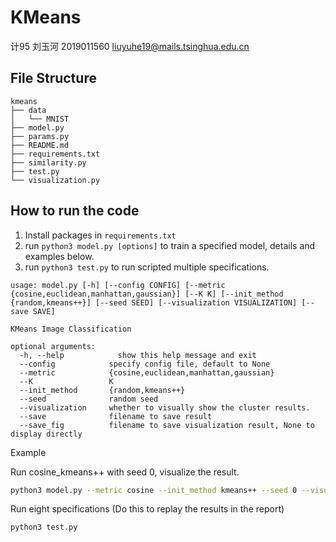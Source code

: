 # KMeans

计95 刘玉河 2019011560 liuyuhe19@mails.tsinghua.edu.cn

## File Structure

```text
kmeans
├── data
│   └── MNIST
├── model.py
├── params.py
├── README.md
├── requirements.txt
├── similarity.py
├── test.py
└── visualization.py
```

## How to run the code
1. Install packages in `requirements.txt`
2. run `python3 model.py [options]` to train a specified model, details and examples below.
3. run `python3 test.py` to run scripted multiple specifications.

```text
usage: model.py [-h] [--config CONFIG] [--metric {cosine,euclidean,manhattan,gaussian}] [--K K] [--init_method {random,kmeans++}] [--seed SEED] [--visualization VISUALIZATION] [--save SAVE]

KMeans Image Classification

optional arguments:
  -h, --help            show this help message and exit
  --config            specify config file, default to None
  --metric            {cosine,euclidean,manhattan,gaussian}
  --K                 K
  --init_method       {random,kmeans++}
  --seed              random seed
  --visualization     whether to visually show the cluster results.
  --save              filename to save result
  --save_fig          filename to save visualization result, None to display directly
```

Example

Run cosine_kmeans++ with seed 0, visualize the result.
```bash
python3 model.py --metric cosine --init_method kmeans++ --seed 0 --visualization True
```

Run eight specifications (Do this to replay the results in the report)
```bash
python3 test.py
```